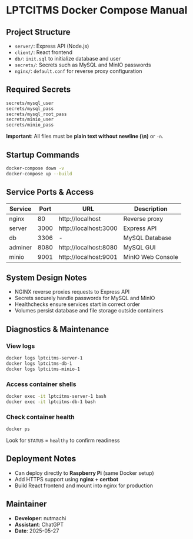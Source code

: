 # LPTCITMS Docker Compose Manual

## Project Structure

- `server/`: Express API (Node.js)
- `client/`: React frontend
- `db/`: `init.sql` to initialize database and user
- `secrets/`: Secrets such as MySQL and MinIO passwords
- `nginx/`: `default.conf` for reverse proxy configuration

## Required Secrets

```bash
secrets/mysql_user
secrets/mysql_pass
secrets/mysql_root_pass
secrets/minio_user
secrets/minio_pass
```

**Important**: All files must be **plain text without newline (\n)** or `-n`.

## Startup Commands

```bash
docker-compose down -v
docker-compose up --build
```

## Service Ports & Access

| Service | Port | URL | Description |
|---------|------|-----|-------------|
| nginx | 80 | http://localhost | Reverse proxy |
| server | 3000 | http://localhost:3000 | Express API |
| db | 3306 | - | MySQL Database |
| adminer | 8080 | http://localhost:8080 | MySQL GUI |
| minio | 9001 | http://localhost:9001 | MinIO Web Console |

## System Design Notes

- NGINX reverse proxies requests to Express API
- Secrets securely handle passwords for MySQL and MinIO
- Healthchecks ensure services start in correct order
- Volumes persist database and file storage outside containers

## Diagnostics & Maintenance

### View logs

```bash
docker logs lptcitms-server-1
docker logs lptcitms-db-1
docker logs lptcitms-minio-1
```

### Access container shells

```bash
docker exec -it lptcitms-server-1 bash
docker exec -it lptcitms-db-1 bash
```

### Check container health

```bash
docker ps
```

Look for `STATUS` = `healthy` to confirm readiness

## Deployment Notes

- Can deploy directly to **Raspberry Pi** (same Docker setup)
- Add HTTPS support using **nginx + certbot**
- Build React frontend and mount into nginx for production

## Maintainer

- **Developer**: nutmachi
- **Assistant**: ChatGPT
- **Date**: 2025-05-27